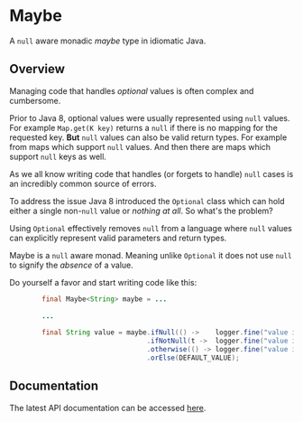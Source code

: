 Maybe
=====
A `null` aware monadic _maybe_ type in idiomatic Java.

Overview
--------
Managing code that handles _optional_ values is often complex and cumbersome.

Prior to Java 8, optional values were usually represented using `null` values. For example `Map.get(K key)` returns a `null` if there is no mapping for the requested key. **But** `null` values can also be valid return types. For example from maps which support `null` values. And then there are maps which support `null` keys as well.

As we all know writing code that handles (or forgets to handle) `null` cases is an incredibly common source of errors.

To address the issue Java 8 introduced the `Optional` class which can hold either a single non-`null` value or _nothing at all_. So what's the problem?

Using `Optional` effectively removes `null` from a language where `null` values can explicitly represent valid parameters and return types.

Maybe is a `null` aware monad. Meaning unlike `Optional` it does not use `null` to signify the _absence_ of a value.

Do yourself a favor and start writing code like this:

```Java
        final Maybe<String> maybe = ...
        
        ...
        
        final String value = maybe.ifNull(() ->    logger.fine("value is null"))
                                  .ifNotNull(t ->  logger.fine("value is " + t))
                                  .otherwise(() -> logger.fine("value is absent: using default value"))
                                  .orElse(DEFAULT_VALUE);
```

Documentation
-------------
The latest API documentation can be accessed [here](https://zleonov.github.io/maybe/api/latest).